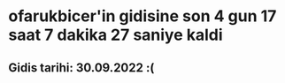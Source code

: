 # ofarukbicer'in gidisine son 4 gun 17 saat 7 dakika 27 saniye kaldi

## Gidis tarihi: 30.09.2022 :(